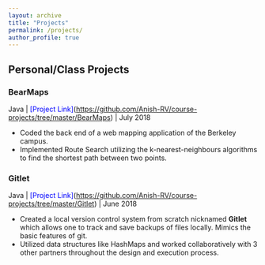 ```yaml
---
layout: archive
title: "Projects"
permalink: /projects/
author_profile: true
---
```


## Personal/Class Projects

### BearMaps
Java | <span style="color:blue">[Project Link]</span>(https://github.com/Anish-RV/course-projects/tree/master/BearMaps) | July 2018
- Coded the back end of a web mapping application of the Berkeley campus.
- Implemented Route Search utilizing the k-nearest-neighbours algorithms to find the shortest path between two points.

### Gitlet
Java | <span style="color:blue">[Project Link]</span>(https://github.com/Anish-RV/course-projects/tree/master/Gitlet) | June 2018
- Created a local version control system from scratch nicknamed **Gitlet** which allows one to track and save backups of files locally. Mimics the basic features of git.
- Utilized data structures like HashMaps and worked collaboratively with 3 other partners throughout the design and execution process.
